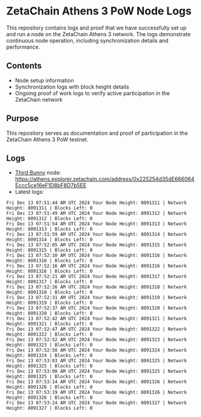 # ZetaChain Athens 3 PoW Node Logs
This repository contains logs and proof that we have successfully set up and run a node on the ZetaChain Athens 3 network. The logs demonstrate continuous node operation, including synchronization details and performance.

## Contents
- Node setup information
- Synchronization logs with block height details
- Ongoing proof of work logs to verify active participation in the ZetaChain network

## Purpose
This repository serves as documentation and proof of participation in the ZetaChain Athens 3 PoW testnet.

## Logs

- [Third Bunny](https://thirdbunny.xyz/) node: https://athens.explorer.zetachain.com/address/0x225254d35dE666064Eccc5ce16eF1D8bF8D7b5EE
- Latest logs:
```
Fri Dec 13 07:51:44 AM UTC 2024 Your Node Height: 8091311 | Network Height: 8091311 | Blocks Left: 0
Fri Dec 13 07:51:49 AM UTC 2024 Your Node Height: 8091312 | Network Height: 8091312 | Blocks Left: 0
Fri Dec 13 07:51:54 AM UTC 2024 Your Node Height: 8091313 | Network Height: 8091313 | Blocks Left: 0
Fri Dec 13 07:51:59 AM UTC 2024 Your Node Height: 8091314 | Network Height: 8091314 | Blocks Left: 0
Fri Dec 13 07:52:05 AM UTC 2024 Your Node Height: 8091315 | Network Height: 8091315 | Blocks Left: 0
Fri Dec 13 07:52:10 AM UTC 2024 Your Node Height: 8091316 | Network Height: 8091316 | Blocks Left: 0
Fri Dec 13 07:52:16 AM UTC 2024 Your Node Height: 8091316 | Network Height: 8091316 | Blocks Left: 0
Fri Dec 13 07:52:21 AM UTC 2024 Your Node Height: 8091317 | Network Height: 8091317 | Blocks Left: 0
Fri Dec 13 07:52:26 AM UTC 2024 Your Node Height: 8091318 | Network Height: 8091318 | Blocks Left: 0
Fri Dec 13 07:52:31 AM UTC 2024 Your Node Height: 8091319 | Network Height: 8091319 | Blocks Left: 0
Fri Dec 13 07:52:37 AM UTC 2024 Your Node Height: 8091320 | Network Height: 8091320 | Blocks Left: 0
Fri Dec 13 07:52:42 AM UTC 2024 Your Node Height: 8091321 | Network Height: 8091321 | Blocks Left: 0
Fri Dec 13 07:52:47 AM UTC 2024 Your Node Height: 8091322 | Network Height: 8091322 | Blocks Left: 0
Fri Dec 13 07:52:52 AM UTC 2024 Your Node Height: 8091323 | Network Height: 8091323 | Blocks Left: 0
Fri Dec 13 07:52:58 AM UTC 2024 Your Node Height: 8091324 | Network Height: 8091324 | Blocks Left: 0
Fri Dec 13 07:53:03 AM UTC 2024 Your Node Height: 8091325 | Network Height: 8091325 | Blocks Left: 0
Fri Dec 13 07:53:08 AM UTC 2024 Your Node Height: 8091325 | Network Height: 8091325 | Blocks Left: 0
Fri Dec 13 07:53:14 AM UTC 2024 Your Node Height: 8091326 | Network Height: 8091326 | Blocks Left: 0
Fri Dec 13 07:53:19 AM UTC 2024 Your Node Height: 8091326 | Network Height: 8091326 | Blocks Left: 0
Fri Dec 13 07:53:24 AM UTC 2024 Your Node Height: 8091327 | Network Height: 8091327 | Blocks Left: 0
```
